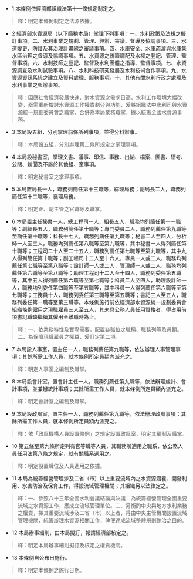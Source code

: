 * 1 本條例依經濟部組織法第十一條規定制定之。

> 釋：明定本條例制定之法源依據。

* 2 經濟部水資源局（以下簡稱本局）掌理下列事項：一、水利政策及法規之擬訂事項。二、水利事業之規劃、管理、興辦、審議、督導及協調事項。三、水道變更、防護及其治理計畫線之審議事項。四、水庫安全、水庫疏濬與水庫集水區治理之督導及協調事項。五、水資源之統籌調配及水權之登記、管理、監督事項。六、水利技師之登記、監督及水利團體之指導、監督事項。七、水資源調查及水利試驗事項。八、水利科技研究發展及水利技術合作事項。九、水資源資訊系統之建立及資料處理、服務事項。十、其他有關水利行政之處理及水利事業之興辦事項。

> 釋：因應社會經濟發展快速，對水資源之需求日高，水利工作環境大幅改變，亟需重新檢討水資源工作權責劃分與功能，爰將組織法中水利司與水資源統一規劃委員會之職掌，合併為本局業務職掌，據以統籌全國水資源事務。

* 3 本局設五組，分別掌理前條所列事項，並得分科辦事。

> 釋：本局設五組，分別辦理第二條所規定之掌理事項。

* 4 本局設秘書室，掌理文書、議事、印信、事務、出納、檔案、圖書、研考、公關、新聞及不屬於其他組、室事項。

> 釋：明定秘書室之掌理事項。

* 5 本局置局長一人，職務列簡任第十三職等，綜理局務；副局長二人，職務列簡任第十二職等，襄理局務。

> 釋：明定正、副主管之官職等及職掌。

* 6 本局置主任秘書一人，總工程司一人，組長五人，職務均列簡任第十一職等；副組長五人，職務列簡任第十職等；專門委員二人，職務列薦任第九職等至簡任第十職等；科長十七人，職務列薦任第九職等；秘書二人至四人，分析師一人至三人，職務均列薦任第八職等至第九職等，其中秘書一人得列簡任第十職等；工程司二十人至二十五人，職務列薦任第七職等至第九職等，其中九人得列簡任第十職等；副工程司十二人至十六人，專員一人或二人，職務均列薦任第七職等至第八職等；設計師一人或二人，管理師一人或二人，職務均列薦任第六職等至第八職等；助理工程司十二人至十四人，職務列委任第五職等，其中五人得列薦任第六職等至第七職等；科員二人至四人，助理設計師一人，職務均列委任第四職等至第五職等，其中科員一人得列薦任第六職等至第七職等；工務員十人，職務列委任第三職等至第五職等；書記三人至五人，職務列委任第一職等至第三職等。本條例施行前依經濟部水資源統一規劃委員會組織條例僱用之現職雇員三人至五人，其未具公務人員任用資格者，得占用前項書記職缺繼續其僱用至離職時為止。

> 釋：一、依業務特性及實際需要，配置各職位之職稱、職務列等及員額。二、為保障現職雇員之權益，爰訂定第二項。

* 7 本局設人事室，置主任一人，職務列薦任第九職等，依法辦理人事管理事項；其餘所需工作人員，就本條例所定員額內派充之。

> 釋：明定人事室之編制及職掌。

* 8 本局設會計室，置會計主任一人，職務列薦任第九職等，依法辦理歲計、會計事項，並兼辦統計事項；其餘所需工作人員，就本條例所定員額內派充之。

> 釋：明定會計室之編制及職掌。

* 9 本局設政風室，置主任一人，職務列薦任第九職等，依法辦理政風事項；其餘所需工作人員，就本條例所定員額內派充之。

> 釋：依「政風機構人員設置條例」之規定設置政風室，明定其編制及職掌。

* 10 第五條至第九條所定列有官等職等人員，其職務所適用之職系，依公務人員任用法第八條之規定，就有關職系選用之。

> 釋：明定設置職位及人員進用之依據。

* 11 本局為統籌經營管理涉及二省（市）以上重要流域內之水資源涵養、開發利用、水害防治及保育工作，得設流域管理機關；其組織另以法律定之。

> 釋：一、參照八十三年全國水利會議結論與決議：為統籌經營管理全國重要流域之水資源工作，應成立流域管理單位。二、另衡酌中央與地方水利業務之權責，擇其重要流域涉及二省（市）以上者，得由中央主管機關設置流域管理機關，統籌辦理水資源相關工作，俾便達成流域整體規劃整治之目的。

* 12 本局辦事細則，由本局擬訂，報請經濟部核定之。

> 釋：明定本局辦事細則擬訂及核定之權責機關。

* 13 本條例自公布日施行。

> 釋：明定本條例之施行日期。

